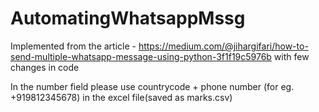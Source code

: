 # AutomatingWhatsappMssg

Implemented from the article - https://medium.com/@jihargifari/how-to-send-multiple-whatsapp-message-using-python-3f1f19c5976b
with few changes in code

In the number field please use countrycode + phone number (for eg. +919812345678)
in the excel file(saved as marks.csv)
